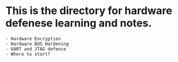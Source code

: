 # This is the directory for hardware defenese learning and notes. 
    - Hardware Encryption
    - Hardware BUS Hardening
    - UART and JTAG defence
    - Where to start?
